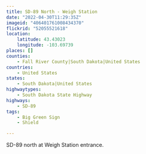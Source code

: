 ```yaml
---
title: SD-89 North - Weigh Station
date: "2022-04-30T11:29:35Z"
imageid: "406401761008434370"
flickrid: "52055521618"
location:
    latitude: 43.43023
    longitude: -103.69739
places: []
counties:
    - Fall River County|South Dakota|United States
countries:
    - United States
states:
    - South Dakota|United States
highwaytypes:
    - South Dakota State Highway
highways:
    - SD-89
tags:
    - Big Green Sign
    - Shield

---
```

SD-89 north at Weigh Station entrance.